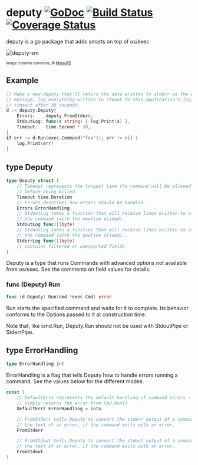 # deputy [![GoDoc](https://godoc.org/github.com/juju/deputy?status.svg)](https://godoc.org/github.com/juju/deputy) [![Build Status](https://drone.io/github.com/juju/deputy/status.png)](https://drone.io/github.com/juju/deputy/latest) [![Coverage Status](https://coveralls.io/repos/juju/deputy/badge.svg?branch=master)](https://coveralls.io/r/juju/deputy?branch=master)
deputy is a go package that adds smarts on top of os/exec

![deputy-sm](https://cloud.githubusercontent.com/assets/3185864/8237448/6bc30102-15bd-11e5-9e87-6423197a73d6.jpg)

<sup><sub>image: creative commons, &copy; [MatsuRD](http://matsurd.deviantart.com/art/Paper53-Deputy-Stubbs-342123485)</sub></sup>

## Example

``` go
// Make a new deputy that'll return the data written to stderr as the error
// message, log everything written to stdout to this application's log,  and
// timeout after 30 seconds.
d := deputy.Deputy{
    Errors:    deputy.FromStderr,
    StdoutLog: func(s string) { log.Print(s) },
    Timeout:   time.Second * 30,
}
if err := d.Run(exec.Command("foo")); err != nil {
    log.Print(err)
}
```

## type Deputy
``` go
type Deputy struct {
    // Timeout represents the longest time the command will be allowed to run
    // before being killed.
    Timeout time.Duration
    // Errors describes how errors should be handled.
    Errors ErrorHandling
    // StdoutLog takes a function that will receive lines written to stdout from
    // the command (with the newline elided).
    StdoutLog func([]byte)
    // StdoutLog takes a function that will receive lines written to stderr from
    // the command (with the newline elided).
    StderrLog func([]byte)
    // contains filtered or unexported fields
}
```
Deputy is a type that runs Commands with advanced options not available from
os/exec.  See the comments on field values for details.


### func (Deputy) Run
``` go
func (d Deputy) Run(cmd *exec.Cmd) error
```
Run starts the specified command and waits for it to complete.  Its behavior
conforms to the Options passed to it at construction time.

Note that, like cmd.Run, Deputy.Run should not be used with
StdoutPipe or StderrPipe.


## type ErrorHandling
``` go
type ErrorHandling int
```
ErrorHandling is a flag that tells Deputy how to handle errors running a
command.  See the values below for the different modes.

``` go
const (
    // DefaultErrs represents the default handling of command errors - this
    // simply returns the error from Cmd.Run()
    DefaultErrs ErrorHandling = iota

    // FromStderr tells Deputy to convert the stderr output of a command into
    // the text of an error, if the command exits with an error.
    FromStderr

    // FromStdout tells Deputy to convert the stdout output of a command into
    // the text of an error, if the command exits with an error.
    FromStdout
)
```